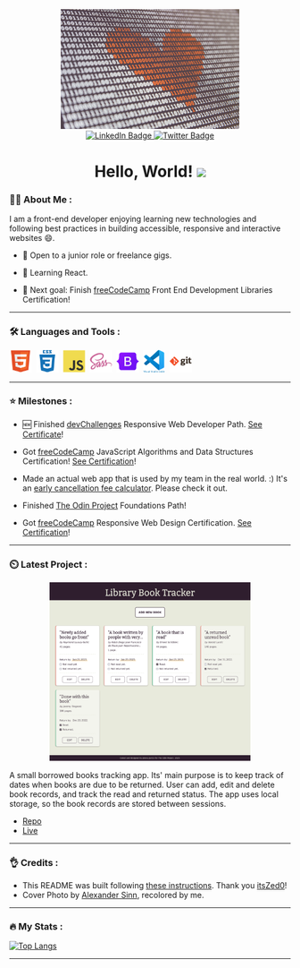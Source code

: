 <div id="header" align="center">
    <img src="assets/images/main.png" width="320" />
    <div id="badges">
        <a href="https://www.linkedin.com/in/jelena-jovicic/">
            <img src="https://img.shields.io/badge/LinkedIn-blue?style=for-the-badge&logo=linkedin&logoColor=white"
                alt="LinkedIn Badge" />
        </a>
        <a href="https://twitter.com/jelena_jo_">
            <img src="https://img.shields.io/badge/Twitter-blue?style=for-the-badge&logo=twitter&logoColor=white"
                alt="Twitter Badge" />
        </a>
    </div>
    <h1>
        Hello, World!
        <img src="https://media.giphy.com/media/hvRJCLFzcasrR4ia7z/giphy.gif" width="30px" />
    </h1>
</div>

### :woman_technologist: About Me :

I am a front-end developer enjoying learning new technologies and following best practices in building accessible, responsive and interactive websites 😄. 

- 💼 Open to a junior role or freelance gigs.

- :book: Learning React.

- 🚀 Next goal: Finish [freeCodeCamp](https://www.freecodecamp.org/) Front End Development Libraries Certification!

---

### :hammer_and_wrench: Languages and Tools :

<div>
  <img src="https://github.com/devicons/devicon/blob/master/icons/html5/html5-original.svg" title="HTML5" alt="HTML" width="40" height="40"/>&nbsp;
  <img src="https://github.com/devicons/devicon/blob/master/icons/css3/css3-plain-wordmark.svg"  title="CSS3" alt="CSS" width="40" height="40"/>&nbsp;
  <img src="https://github.com/devicons/devicon/blob/master/icons/javascript/javascript-original.svg" title="JavaScript" alt="JavaScript" width="40" height="40"/>&nbsp;
  <img src="https://github.com/devicons/devicon/blob/master/icons/sass/sass-original.svg" title="Sass" alt="Sass" width="40" height="40"/>&nbsp;
  <img src="https://github.com/devicons/devicon/blob/master/icons/bootstrap/bootstrap-original.svg" title="Bootstrap" alt="Bootstrap" width="40" height="40"/>&nbsp;
  <img src="https://github.com/devicons/devicon/blob/master/icons/vscode/vscode-original-wordmark.svg" title="Code" alt="Visual Studio Code" width="40" height="40"/>&nbsp;
  <img src="https://github.com/devicons/devicon/blob/master/icons/git/git-original-wordmark.svg" title="Git" alt="Git" width="40" height="40"/>
</div>

--- 

### ⭐ Milestones :

- 🆕 Finished [devChallenges](https://devchallenges.io/) Responsive Web Developer Path. [See Certificate](https://devchallenges.io/certificates/GuC8XEGdmgKKTSHPfuoQ)!

- Got [freeCodeCamp](https://www.freecodecamp.org/) JavaScript Algorithms and Data Structures Certification! [See Certification](https://www.freecodecamp.org/certification/je-jo/javascript-algorithms-and-data-structures)!

- Made an actual web app that is used by my team in the real world. :) It's an [early cancellation fee calculator](https://github.com/je-jo/early-cancellation-fee-calculator). Please check it out.

- Finished [The Odin Project](https://www.theodinproject.com/) Foundations Path!

- Got [freeCodeCamp](https://www.freecodecamp.org/) Responsive Web Design Certification. [See Certification](https://www.freecodecamp.org/certification/je-jo/responsive-web-design)!

--- 

### ⏲️ Latest Project :


<p align="center">
  <img src="assets/images/library.png" width="360"/>
</p>

A small borrowed books tracking app. Its' main purpose is to keep track of dates when books are due to be returned. User can add, edit and delete book records, and track the read and returned status. The app uses local storage, so the book records are stored between sessions.

- [Repo](https://github.com/je-jo/library)
- [Live](https://je-jo.github.io/library/)

---

### 👌 Credits :

- This README was built following [these instructions](https://www.sitepoint.com/github-profile-readme/). Thank you [itsZed0](https://github.com/itsZed0)!
- Cover Photo by [Alexander Sinn](https://unsplash.com/photos/KgLtFCgfC28?utm_source=unsplash&utm_medium=referral&utm_content=creditShareLink), recolored by me.

---

### :fire: My Stats :

[![Top Langs](https://github-readme-stats.vercel.app/api/top-langs/?username=je-jo&layout=compact&theme=onedark)](https://github.com/anuraghazra/github-readme-stats)

---

<img src="https://komarev.com/ghpvc/?username=je-jo&style=flat-square&color=blue" alt=""/>
